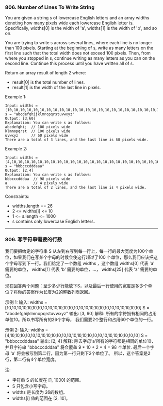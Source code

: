 ### 806. Number of Lines To Write String
You are given a string s of lowercase English letters and an array widths denoting how many pixels wide each lowercase English letter is. Specifically, widths[0] is the width of 'a', widths[1] is the width of 'b', and so on.

You are trying to write s across several lines, where each line is no longer than 100 pixels. Starting at the beginning of s, write as many letters on the first line such that the total width does not exceed 100 pixels. Then, from where you stopped in s, continue writing as many letters as you can on the second line. Continue this process until you have written all of s.

Return an array result of length 2 where:

* result[0] is the total number of lines.
* result[1] is the width of the last line in pixels.



Example 1:

	Input: widths = [10,10,10,10,10,10,10,10,10,10,10,10,10,10,10,10,10,10,10,10,10,10,10,10,10,10], s = "abcdefghijklmnopqrstuvwxyz"
	Output: [3,60]
	Explanation: You can write s as follows:
	abcdefghij  // 100 pixels wide
	klmnopqrst  // 100 pixels wide
	uvwxyz      // 60 pixels wide
	There are a total of 3 lines, and the last line is 60 pixels wide.

Example 2:

	Input: widths = [4,10,10,10,10,10,10,10,10,10,10,10,10,10,10,10,10,10,10,10,10,10,10,10,10,10], s = "bbbcccdddaaa"
	Output: [2,4]
	Explanation: You can write s as follows:
	bbbcccdddaa  // 98 pixels wide
	a            // 4 pixels wide
	There are a total of 2 lines, and the last line is 4 pixels wide.



Constraints:

* widths.length == 26
* 2 <= widths[i] <= 10
* 1 <= s.length <= 1000
* s contains only lowercase English letters.

----

### 806. 写字符串需要的行数
我们要把给定的字符串 S 从左到右写到每一行上，每一行的最大宽度为100个单位，如果我们在写某个字母的时候会使这行超过了100 个单位，那么我们应该把这个字母写到下一行。我们给定了一个数组 widths ，这个数组 widths[0] 代表 'a' 需要的单位， widths[1] 代表 'b' 需要的单位，...， widths[25] 代表 'z' 需要的单位。

现在回答两个问题：至少多少行能放下S，以及最后一行使用的宽度是多少个单位？将你的答案作为长度为2的整数列表返回。

示例 1:
输入:
	widths = [10,10,10,10,10,10,10,10,10,10,10,10,10,10,10,10,10,10,10,10,10,10,10,10,10,10]
	S = "abcdefghijklmnopqrstuvwxyz"
	输出: [3, 60]
	解释:
	所有的字符拥有相同的占用单位10。所以书写所有的26个字母，
	我们需要2个整行和占用60个单位的一行。

示例 2:
输入:
	widths = [4,10,10,10,10,10,10,10,10,10,10,10,10,10,10,10,10,10,10,10,10,10,10,10,10,10]
	S = "bbbcccdddaaa"
	输出: [2, 4]
	解释:
	除去字母'a'所有的字符都是相同的单位10，并且字符串 "bbbcccdddaa" 将会覆盖 9 * 10 + 2 * 4 = 98 个单位.
	最后一个字母 'a' 将会被写到第二行，因为第一行只剩下2个单位了。
	所以，这个答案是2行，第二行有4个单位宽度。



注:

* 字符串 S 的长度在 [1, 1000] 的范围。
* S 只包含小写字母。
* widths 是长度为 26的数组。
* widths[i] 值的范围在 [2, 10]。

